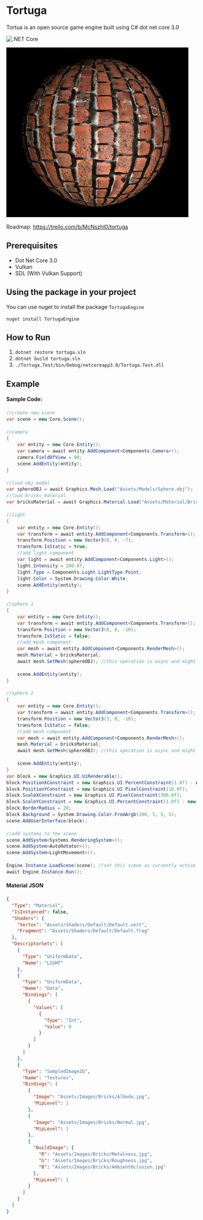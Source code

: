 # Tortuga

Tortua is an open source game engine built using C# dot net core 3.0

![.NET Core](https://github.com/tortuga-foundation/tortuga/workflows/.NET%20Core/badge.svg?branch=master)

![IMG](Assets/Images/Render/Bricks.png)

Roadmap: https://trello.com/b/McNszhI0/tortuga

## Prerequisites

- Dot Net Core 3.0
- Vulkan
- SDL (With Vulkan Support)

## Using the package in your project

You can use nuget to install the package `TortugaEngine`

`nuget install TortugaEngine`

## How to Run

1. `dotnet restore tortuga.sln`
2. `dotnet build tortuga.sln`
3. `./Tortuga.Test/bin/Debug/netcoreapp3.0/Tortuga.Test.dll`

## Example

#### Sample Code:
```c#
//create new scene
var scene = new Core.Scene();

//camera
{
    var entity = new Core.Entity();
    var camera = await entity.AddComponent<Components.Camera>();
    camera.FieldOfView = 90;
    scene.AddEntity(entity);
}

//load obj model
var sphereOBJ = await Graphics.Mesh.Load("Assets/Models/Sphere.obj");
//load bricks material
var bricksMaterial = await Graphics.Material.Load("Assets/Material/Bricks.json");

//light
{
    var entity = new Core.Entity();
    var transform = await entity.AddComponent<Components.Transform>();
    transform.Position = new Vector3(0, 0, -7);
    transform.IsStatic = true;
    //add light component
    var light = await entity.AddComponent<Components.Light>();
    light.Intensity = 200.0f;
    light.Type = Components.Light.LightType.Point;
    light.Color = System.Drawing.Color.White;
    scene.AddEntity(entity);
}

//sphere 1
{
    var entity = new Core.Entity();
    var transform = await entity.AddComponent<Components.Transform>();
    transform.Position = new Vector3(0, 0, -10);
    transform.IsStatic = false;
    //add mesh component
    var mesh = await entity.AddComponent<Components.RenderMesh>();
    mesh.Material = bricksMaterial;
    await mesh.SetMesh(sphereOBJ); //this operation is async and might not be done instantly

    scene.AddEntity(entity);
}

//sphere 2
{
    var entity = new Core.Entity();
    var transform = await entity.AddComponent<Components.Transform>();
    transform.Position = new Vector3(3, 0, -10);
    transform.IsStatic = false;
    //add mesh component
    var mesh = await entity.AddComponent<Components.RenderMesh>();
    mesh.Material = bricksMaterial;
    await mesh.SetMesh(sphereOBJ); //this operation is async and might not be done instantly

    scene.AddEntity(entity);
}
var block = new Graphics.UI.UiRenderable();
block.PositionXConstraint = new Graphics.UI.PercentConstraint(1.0f) - new Graphics.UI.PixelConstraint(310.0f);
block.PositionYConstraint = new Graphics.UI.PixelConstraint(10.0f);
block.ScaleXConstraint = new Graphics.UI.PixelConstraint(300.0f);
block.ScaleYConstraint = new Graphics.UI.PercentConstraint(1.0f) - new Graphics.UI.PixelConstraint(20.0f);
block.BorderRadius = 20;
block.Background = System.Drawing.Color.FromArgb(200, 5, 5, 5);
scene.AddUserInterface(block);

//add systems to the scene
scene.AddSystem<Systems.RenderingSystem>();
scene.AddSystem<AutoRotator>();
scene.AddSystem<LightMovement>();

Engine.Instance.LoadScene(scene); //set this scene as currently active
await Engine.Instance.Run();
```

#### Material JSON
```json
{
  "Type": "Material",
  "IsInstanced": false,
  "Shaders": {
    "Vertex": "Assets/Shaders/Default/Default.vert",
    "Fragment": "Assets/Shaders/Default/Default.frag"
  },
  "DescriptorSets": [
    {
      "Type": "UniformData",
      "Name": "LIGHT"
    },
    {
      "Type": "UniformData",
      "Name": "Data",
      "Bindings": [
        {
          "Values": [
            {
              "Type": "Int",
              "Value": 0
            }
          ]
        }
      ]
    },
    {
      "Type": "SampledImage2D",
      "Name": "Textures",
      "Bindings": [
        {
          "Image": "Assets/Images/Bricks/Albedo.jpg",
          "MipLevel": 1
        },
        {
          "Image": "Assets/Images/Bricks/Normal.jpg",
          "MipLevel": 1
        },
        {
          "BuildImage": {
            "R": "Assets/Images/Bricks/Metalness.jpg",
            "G": "Assets/Images/Bricks/Roughness.jpg",
            "B": "Assets/Images/Bricks/AmbientOclusion.jpg"
          },
          "MipLevel": 1
        }
      ]
    }
  ]
}
```
